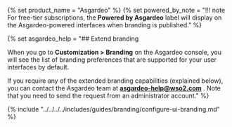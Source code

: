 {% set product_name = "Asgardeo" %}
{% set powered_by_note = "!!! note
    For free-tier subscriptions, the **Powered by Asgardeo** label will display on the Asgardeo-powered interfaces when branding is published." %}

{% set asgardeo_help = "## Extend branding

When you go to **Customization > Branding** on the Asgardeo console, you will see the list of branding preferences that are supported for your user interfaces by default.

If you require any of the extended branding capabilities (explained below), you can contact the Asgardeo team at **asgardeo-help@wso2.com** . Note that you need to send the request from an administrator account." %}

{% include "../../../../includes/guides/branding/configure-ui-branding.md" %}